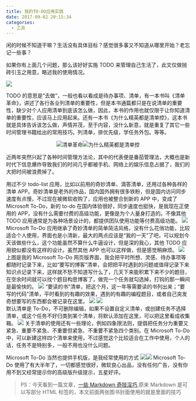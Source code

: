 ```yaml
---
title: 我的TO-DO应用实践
date: 2017-09-02 20:15:34
categories:
  - 工具
---
```


闲的时候不知道干嘛？生活没有具体目标？感觉很多事又不知道从哪里开始？老忘记一些事？

如果你有上面几个问题，那么该好好实施 TODO 来管理自己生活了，此文仅做抛砖引玉之用意，略述我的使用情况。

<!-- more -->

![](https://raw.githubusercontent.com/dunizb/cloudimg/master/blog/article/201709/mytodo/todo-1.png)

TODO 的意思是“去做”，一般也看以看成是待办事项、清单，有一本书叫《清单革命》，讲述了各行各业列清单的重要性，但是本书通篇都只是在说清单的重要性，缺少对个人应用清单到底该怎么做，因此，本书的作用也就仅限于让你知道清单的重要性，应该马上应用起来。还有一本书《为什么精英都是清单控》，这本书就是具体告诉该怎么做，声情并茂，至于内容，没什么新意，就是重复了其它一些时间管理书籍给出的常用技巧。列清单，排优先级，学任务外包。等等。

<div align="center">
<img src="https://img1.doubanio.com/lpic/s10324198.jpg" title="清单革命" alt="清单革命"/><img src="https://img3.doubanio.com/lpic/s28758773.jpg" title="为什么精英都是清单控" alt="为什么精英都是清单控"/>
</div>

近两年突然兴起了各种时间管理方法论，其中的代表便是番茄管理法，大概也是新时代下信息爆炸导致我们的时间几乎都被手机、网络上的娱乐信息占据了，我们的大把时间被浪费掉了。

用过不少 todo-list 应用，比如以前用的奇妙清单、滴答清单，还用过各种各样的清单 APP。奇妙清单是老外的作品，国内国外拥有很多铁粉，但是国内访问同步速度有点慢，不过现在被微软收购了，应用也被整合到新的 APP 中，变成了 Microsoft To-Do，新的 to-do 在国内体验很好，同步速度也挺快，是我现在正使用的 APP，没有什么需要付费的高级功能，更像是为个人量身打造的。不像其他 TODO 应用通常是为各种场景设计的，都提供团队使用功能等付费高级功能。
![](https://raw.githubusercontent.com/dunizb/cloudimg/master/blog/article/201709/mytodo/todo-1.png)
Microsoft To-Do 应用继承了奇妙清单的简单简洁风格，没有什么花俏功能，比较适合个人使用，界面也是小清新，最大的两点应该是“我的一天”了吧，可以规划今天该做些什么，这个功能虽然不算什么牛逼设计，但是深的我心，其他 TODO 应用貌似都没有这样的设计。虽然其他 APP 也可以这样做，但是感觉稍麻烦。
![](https://raw.githubusercontent.com/dunizb/cloudimg/master/blog/article/201709/mytodo/todo-2.png)
上图是我的 Microsoft To-Do 网页版界面，我会把平时所想、灵感、待办事项等都随时记录下来，比如“要写的博客”清单，会把把平时遇到的问题或值得记录下来知识点记录下来，这样就不愁不知道写什么了，几天下来能积累下来不少的题目，在空余时间就可以找个题目构思博客了，做完一个任务就勾选掉，打钩的那一瞬间是最愉快的。
![](https://raw.githubusercontent.com/dunizb/cloudimg/master/blog/article/201709/mytodo/todo-3.png)
“要读的书”清单，把这个月，这一年等需要读的书列出来；“要写的代码”清单，平时看到的有趣的效果，遇到的有趣的编程题目，或者自己突发奇想要写的东西都会被记录在这里。
![](https://raw.githubusercontent.com/dunizb/cloudimg/master/blog/article/201709/mytodo/todo-4.png)
![](https://raw.githubusercontent.com/dunizb/cloudimg/master/blog/article/201709/mytodo/todo-5.png)  
默认清单是 To-Do，不可删除编辑，如果不设置自定义清单，或创建任务不选择清单，或这个任务不好归类到某个清单，将默认添加在这里，可以把这里看成收集箱。
![](https://raw.githubusercontent.com/dunizb/cloudimg/master/blog/article/201709/mytodo/todo-6.png)
关于清单的使用还有一些理论，例如四象限法则，提倡把任务分为重要又紧急、重要不紧急、不重要但紧急、不重要不紧急四个类别。在 Microsoft To-Do 中，可以新建这样四个清单来使用，不过感觉这个比较适合在工作中使用，个人的话，任务不是特别多，一般不用也没什么问题。

Microsoft To-Do 当然也提供手机版，是我经常使用的方式
![](https://raw.githubusercontent.com/dunizb/cloudimg/master/blog/article/201709/mytodo/todo-7.png)![](https://raw.githubusercontent.com/dunizb/cloudimg/master/blog/article/201709/mytodo/todo-8.png)
Microsoft To-Do 使用了有大半年了，一切都感觉很好，微软良心出品，没有任何广告，没有你用不到又经常提示你的高级版升级提示，五星好评。

> PS：今天看到一篇文章，[一些 Markdown 奇技淫巧](https://zhuanlan.zhihu.com/p/28987530?group_id=887069148176334848),原来 Markdown 是可以写部分 HTML 标签的，本文前面两张图书封面使用的就是里面的技巧
